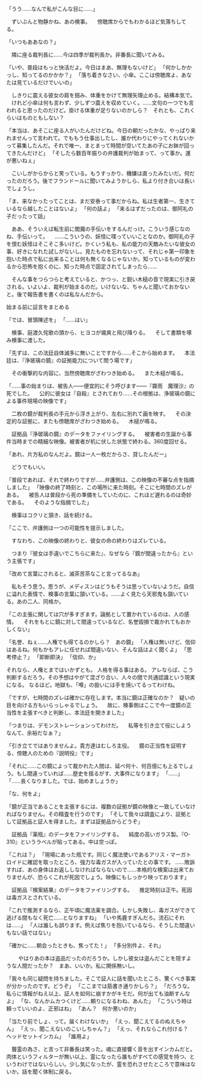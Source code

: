 
「うう……なんで私がこんな目に……」


　ずいぶんと物静かね、あの検事。
　傍聴席からでもわかるほど気落ちしてる。


「いつもああなの？」


　隣に座る裁判長に……今は四季が裁判長か。非番長に聞いてみる。


「いや、普段はもっと快活だよ。今日はまあ、無理もないけど」
「何かしかかっし、知ってるのかかか？」
「落ち着きなさい、小傘。ここは傍聴席よ、あなたは見ているだけでいいの」


　しきりに震える彼女の肩を掴み、体重をかけて無理矢理止める。結構本気で。
　けれど小傘は何も言わず、少しずつ震えを収めていく。……文句の一つでも言われると思ったのだけど。掛ける体重が足りないのかしら？　それとも、これくらいはものともしない？


「本当は、あそこに座る人がいたんだけどね。今日の朝だったかな、やっぱり来れませんって言われて。でももう仕事出したし、誰か代わりにやってくれないかって募集したんだ。それで唯一、まとまって時間が空いてたあの子にお鉢が回ってきたんだけど」
「そしたら数百年振りの弁護裁判が始まって、って事か。運が悪いねぇ」


　こいしがからからと笑っている。もうすっかり、機嫌は直ったみたいだ。何だったのだろう。後でフランドールに聞いてみようかしら、私より付き合いは長いでしょうし。


「ま、来なかったってことは、まだ安泰って事だからね。私は生者第一、生きているなら越したことはないよ」
「何の話よ」
「来るはずだったのは、御阿礼の子だったって話」


　ああ、そういえば転生前に閻魔の手伝いをするんだっけ。こういう感じなのね、手伝いって。
　……こういうの、妖怪に喋っていいことなのか。御阿礼の子を恨む妖怪はそこそこ多いけど。かくいう私も、私の能力の天敵みたいな彼女の事、好きになれた試しがないし。見たものを忘れないって、それじゃ第一印象を抱いた時点で私に出来ることは何も無くなるじゃないか。知っているものが変わるから恐怖を抱くのに、知った時点で固定されてしまったら……

　そんな事をつらつらと考えていると、かつっ、と鋭い木槌の音で現実に引き戻される。いよいよ、裁判が始まるのだ。いけないな、ちゃんと聞いておかないと。後で報告書を書くのは私なんだから。
　


始まる前に証言をまとめる




「では、冒頭陳述を」
「……はい」


　検事、庭渡久侘歌の頭から、ヒヨコが颯爽と飛び降りる。
　そして書類を啄み検事に渡した。


「先ずは、この法廷自体滅多に無いことですから……そこから始めます。
　本法廷は、『浄玻璃の鏡』の証拠能力について問う場です」


　その衝撃的な内容に、当然傍聴席がざわつき始める。
　また木槌が鳴る。


「……事の始まりは、被告人――便宜的にそう呼びます――『霧雨　魔理沙』の死でした。
　公的に彼女は『自殺』とされており……その根拠は、浄玻璃の鏡による事件現場の映像です」


　二枚の鏡が裁判長の手元から浮き上がり、左右に別れて画を映す。
　その決定的な証拠に、またも傍聴席がざわつき始める。
　木槌が鳴る。

　証拠品『浄玻璃の鏡』のデータをファイリングする。
　被害者の生誕から事件当時までの精細な映像。被害者が机に伏した状態で終わる。360度回せる。


「あれ、片方私のなんだよ。鏡は一人一枚だからさ、貸したんだー」


　どうでもいい。


「普段であれば、それで終わりですが……弁護側は、この映像の不審な点を指摘しました」
「映像の終了時刻と、この場所に来た時刻。そこに七時間のズレがある。
　被告人は普段から死の準備をしていたのに、これほど遅れるのは奇妙である。
　そのような指摘でした」


　検事はコクリと頷き、話を続ける。


「ここで、弁護側は一つの可能性を提示しました。

　すなわち、この映像の終わりと、彼女の命の終わりはズレている。

　つまり『彼女は手違いでこちらに来た』、なぜなら『鏡が間違ったから』という主張です」

「改めて言葉にされると、滅茶苦茶なこと言ってるなあ」


　私もそう思う。思うが、メディスンはどうもそうは思っていないようだ。自信に溢れた表情で、検事の言葉に頷いている。……よく見たら天邪鬼も頷いている。あの二人、同格か。


「この主張に関しては穴が多すぎます。論拠として置かれているのは、人の感情。
　それをもとに鏡に対して間違っているなど、名誉毀損で裁かれてもおかしくない」

「名誉、ねぇ……人権でも得てるのかしら？　あの鏡」
「人権は無いけど、信仰はあるね。何もかもアレに任せれば間違いない、そんな話はよく聞くよ」
「思考停止？」
「即断即決」
「信仰、か」


それなら、人権とまではいかずとも。
人格を得る事はある。
アレならば、こう判断するだろう。その予想はやがて混ざり合い、人々の間で共通認識という現実になる。
なるほど。地獄も、「噂」の扱いには手を焼いてるってわけね。


「ですが、七時間のズレは確かに存在します。本当に鏡は正確なのか？　疑いの目を向ける方もいらっしゃるでしょう。
　故に、検事側はここで今一度鏡の正当性を主張すべきと判断し、本法廷を開きました」

「つまりは、デモンストレーションってわけだ。
　私等を引き立て役にしようなんて、余裕だなぁ？」

「引き立てではありませんよ。貴方達はむしろ主役。
　鏡の正当性を証明する、傍聴人のための『説明役』です」

「それに……この鏡によって裁かれた人間は、延べ何十、何百億にも上るでしょう。もし間違っていれば……歴史を揺るがす、大事件になります」
「……」
「……長くなりました。では、始めましょうか」

「な、何をよ」

「鏡が正当であることを主張するには、複数の証拠が鏡の映像と一致していなければなりません。その精査を行うのです」
「そして我々は調査により、証拠として証拠品と証人を得ました。まずは証拠品からどうぞ」
　

　証拠品『薬瓶』のデータをファイリングする。
　純度の高いガラス製。『O-310』というラベルが貼ってある。中は空っぽ。


「これは？」
「現場にあった瓶です。同じく魔法使いであるアリス・マーガトロイドに確認を取ったところ、強力な毒ガスが入っていたとの事です。
……敗訴すれば、あの身体はお返ししなければならないので……本格的な検案は出来ておりませんが、恐らくこれが死因でしょう。映像にもしっかり映っております」


　証拠品『検案結果』のデータをファイリングする。
　推定時刻は正午。死因は毒ガスとされている。


「これで推測するなら、正午頃に魔法薬を調合。しかし失敗し、毒ガスができて逃げる間もなく死亡……となりますね」
「いや馬鹿すぎんだろ。流石にそれは……」
「人は誰しも誤ります。例えば焦りを抱いているなら、そうした間違いもない話ではない」

「確かに……朝会ったときも、焦ってた！」
「多分別件よ、それ」

　
　やはりあの本は盗品だったのだろうか。しかし彼女は盗んだことを隠すような人間だったか？　まあ、いいか。私に関係無いし。


「我々も同じ疑問を持ちました。そこで証人に話を聞いたところ、驚くべき事実が分かったのです。どうぞ」
「ここまでは筋書き通りかしら？」
「だろうな。私らに情報がねえ以上、証人を如何に崩すかがキモだ。何が出ても油断すんなよ」
「な、なんかムカつくけど……頼りになるわね、あんた」
「こういう時は頼っていいのよ、正邪はね」
「あん？　何か悪いのか」

「当たり前でしょ、って。届くわけないか」
「えっ、聞こえてるのぬえちゃん」
「えっ、聞こえないのこいしちゃん？」
「えっ、それならこれ付ける？　ヘッドセットインカム」
「誰用よ」


　聾霊の為さ、と言って非番長は笑った。魂に直接響く音を出すインカムだと。肉体というフィルターが無い以上、霊になったら誰もがすべての感覚を持つ、というわけではないらしい。少し気になったが、霊を恐れさせたところで意味はないか。話を聞く体制に戻る。



